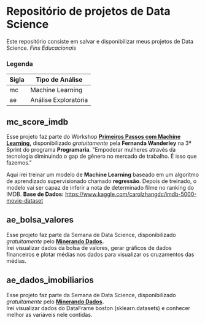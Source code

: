 # Repositório de projetos de Data Science 

Este repositório consiste em salvar e disponibilizar meus projetos de Data Science. 
*Fins Educacionais*
### Legenda
|Sigla|Tipo de Análise  |
|--|--|
|mc|Machine Learning  |
|ae|Análise Exploratória  |


## mc_score_imdb
Esse projeto faz parte do Workshop [**Primeiros Passos com Machine Learning**](https://crm.programaria.org/r/89ac4cf919cbd6617e4905e5a?ct=YTo1OntzOjY6InNvdXJjZSI7YToyOntpOjA7czo1OiJlbWFpbCI7aToxO2k6NTI7fXM6NToiZW1haWwiO2k6NTI7czo0OiJzdGF0IjtzOjIyOiI1ZWIyYmFlMTE0MDllNDI0ODM1NzUwIjtzOjQ6ImxlYWQiO3M6NToiMTQyNTciO3M6NzoiY2hhbm5lbCI7YToxOntzOjU6ImVtYWlsIjtpOjUyO319&)**,**  disponibilizado *gratuitamente* pela  **Fernanda Wanderley** na 3ª Sprint do programa **Programaria**. 
"Empoderar mulheres através da tecnologia diminuindo o gap de gênero no mercado de trabalho. É isso que fazemos."

Aqui irei treinar um modelo de **Machine Learning** baseado em um algoritmo de aprendizado supervisionado chamado **regressão**. Depois de treinado, o modelo vai ser capaz de inferir a nota de determinado filme no ranking do IMDB.
**Base de Dados:** https://www.kaggle.com/carolzhangdc/imdb-5000-movie-dataset

## ae_bolsa_valores
Esse projeto faz parte da Semana de Data Science, disponibilizado *gratuitamente* pelo [**Minerando Dados**](https://minerandodados.com.br)**.**    
Irei visualizar dados da bolsa de valores, gerar gráficos de dados financeiros e plotar médias nos dados para visualizar os cruzamentos das médias.

## ae_dados_imobiliarios
Esse projeto faz parte da Semana de Data Science, disponibilizado *gratuitamente* pelo [**Minerando Dados**](https://minerandodados.com.br)**.**    
Irei visualizar dados do DataFrame boston (sklearn.datasets) e conhecer melhor as variáveis nele contidas.
